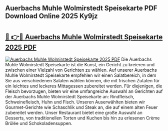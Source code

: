 ## Auerbachs Muhle Wolmirstedt Speisekarte PDF Download Online 2025 Ky9jz

# <h2><a href="http://gc83av.nevu.top/?p=Auerbachs+Muhle+Wolmirstedt+Speisekarte">🔗 👉🔴 Auerbachs Muhle Wolmirstedt Speisekarte 2025 PDF</a></h2>

[![Auerbachs Muhle Wolmirstedt Speisekarte 2025 PDF](https://i.imgur.com/dBaPXMq.png)](http://gc83av.nevu.top/?p=Auerbachs+Muhle+Wolmirstedt+Speisekarte)
Die Auerbachs Muhle Wolmirstedt Speisekarte ist die Kunst, ein Gericht zu kreieren und zwischen einer Vielzahl von Gerichten zu wählen. Auf unserer Auerbachs Muhle Wolmirstedt Speisekarte empfehlen wir einen Salatbereich, in dem Sie aus verschiedenen Salaten wählen können, die mit frischen Zutaten für ein leichtes und leckeres Mittagessen zubereitet werden. Für diejenigen, die Fleisch bevorzugen, bieten wir eine umfangreiche Auswahl an Gerichten auf der Auerbachs Muhle Wolmirstedt Speisekarte an: Rindfleisch, Schweinefleisch, Huhn und Fisch. Unseren Auserwählten bieten wir Gourmet-Gerichte wie Schaschlik und Steak an, die auf einem alten Feuer zubereitet werden. Unser Restaurant bietet eine große Auswahl an Desserts, von traditionellen Torten und Kuchen bis hin zu erlesenen Crème Brûlée und Schokoladensuppen.
